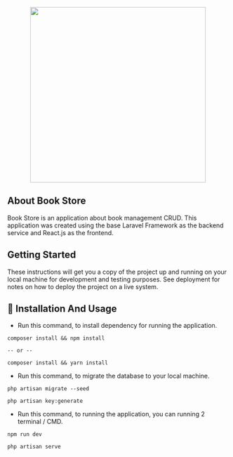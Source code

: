 <p align="center"><img src="https://res.cloudinary.com/dtfbvvkyp/image/upload/v1566331377/laravel-logolockup-cmyk-red.svg" width="400">

## About Book Store

Book Store is an application about book management CRUD. This application was created using the base Laravel Framework as the backend service and React.js as the frontend.

## Getting Started

These instructions will get you a copy of the project up and running on your local machine for development and testing purposes. See deployment for notes on how to deploy the project on a live system.

## 🚀 Installation And Usage

-   Run this command, to install dependency for running the application.

```
composer install && npm install

-- or --

composer install && yarn install
```

-   Run this command, to migrate the database to your local machine.

```
php artisan migrate --seed
```

```
php artisan key:generate
```

-   Run this command, to running the application, you can running 2 terminal / CMD.

```
npm run dev
```

```
php artisan serve
```
